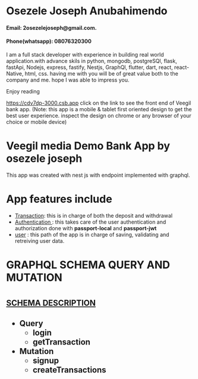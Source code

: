 
<h1>
  Osezele Joseph Anubahimendo 
  
</h1>
<h4>Email: 2osezelejoseph@gmail.com.</h4>
<h4>Phone(whatsapp): 08076320300</h4>
<p>
I am a full stack developer with experience in building real world application.with advance skils in python, mongodb, postgreSQl, flask, fastApi, Nodejs, express, fastify, Nestjs, GraphQl, flutter, dart, react, react-Native, html, css.
having me with you will be of great value both to the company and me.
hope I was able to impress you.

</p>
<p>
  Enjoy reading
</p>

 <p><a href="https://cdv7dp-3000.csb.app">https://cdv7dp-3000.csb.app</a> click on the link to see the front end of Veegil bank app. (Note: this app is a mobile & tablet first oriented design to get the best user experience. inspect the design on chrome or any browser of your choice or mobile device) </p>
 

<h1>Veegil media Demo Bank App by osezele joseph</h1>
This app was created with nest js with endpoint implemented with graphql.

<h1>App features include</h1>

<ul>
  <li>
    <a href="./src/transaction/transaction.resolver.ts">Transaction</a>: this is in charge of both the deposit and withdrawal 
  </li>
  <li>
  <a href="./src/auth/auth.resolver.ts">Authentication </a>: this takes care of the user authentication  and authorization done with <b>passport-local</b> and <b>passport-jwt</b>
  </li>
  <li>
   <a href="./src/user/user.resolver.ts">user</a>  : this path of the app is in charge of saving, validating and retreiving user  data.
  </li>
</ul>

<h1>
  GRAPHQL SCHEMA QUERY AND MUTATION
<h1>
<h2>
<a href="./src/schema.gql">
  SCHEMA DESCRIPTION 
</a>
<h2>

<ul>
  
  <li>
    Query 
    <ul>
      <li>login</li>
      <li>getTransaction</li>
    </ul>
  </li>
  <li>
    Mutation 
    <ul>
      <li>signup</li>
      <li>createTransactions</li>
    </ul>
  </li>
</ul>
